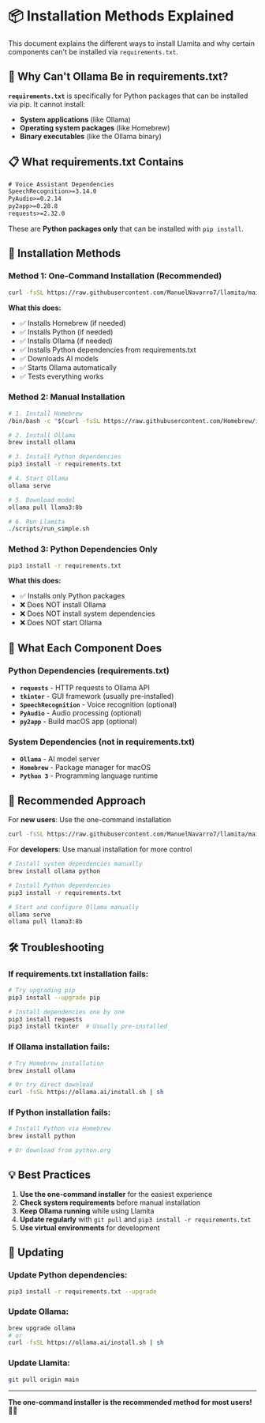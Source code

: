 # 📦 Installation Methods Explained

This document explains the different ways to install Llamita and why certain components can't be installed via `requirements.txt`.

## 🤔 Why Can't Ollama Be in requirements.txt?

**`requirements.txt`** is specifically for Python packages that can be installed via pip. It cannot install:

- **System applications** (like Ollama)
- **Operating system packages** (like Homebrew)
- **Binary executables** (like the Ollama binary)

## 📋 What requirements.txt Contains

```txt
# Voice Assistant Dependencies
SpeechRecognition>=3.14.0
PyAudio>=0.2.14
py2app>=0.28.8
requests>=2.32.0
```

These are **Python packages only** that can be installed with `pip install`.

## 🚀 Installation Methods

### Method 1: One-Command Installation (Recommended)
```bash
curl -fsSL https://raw.githubusercontent.com/ManuelNavarro7/llamita/main/scripts/install_everything.sh | bash
```

**What this does:**
- ✅ Installs Homebrew (if needed)
- ✅ Installs Python (if needed)
- ✅ Installs Ollama (if needed)
- ✅ Installs Python dependencies from requirements.txt
- ✅ Downloads AI models
- ✅ Starts Ollama automatically
- ✅ Tests everything works

### Method 2: Manual Installation
```bash
# 1. Install Homebrew
/bin/bash -c "$(curl -fsSL https://raw.githubusercontent.com/Homebrew/install/HEAD/install.sh)"

# 2. Install Ollama
brew install ollama

# 3. Install Python dependencies
pip3 install -r requirements.txt

# 4. Start Ollama
ollama serve

# 5. Download model
ollama pull llama3:8b

# 6. Run Llamita
./scripts/run_simple.sh
```

### Method 3: Python Dependencies Only
```bash
pip3 install -r requirements.txt
```

**What this does:**
- ✅ Installs only Python packages
- ❌ Does NOT install Ollama
- ❌ Does NOT install system dependencies
- ❌ Does NOT start Ollama

## 🔧 What Each Component Does

### Python Dependencies (requirements.txt)
- **`requests`** - HTTP requests to Ollama API
- **`tkinter`** - GUI framework (usually pre-installed)
- **`SpeechRecognition`** - Voice recognition (optional)
- **`PyAudio`** - Audio processing (optional)
- **`py2app`** - Build macOS app (optional)

### System Dependencies (not in requirements.txt)
- **`Ollama`** - AI model server
- **`Homebrew`** - Package manager for macOS
- **`Python 3`** - Programming language runtime

## 🎯 Recommended Approach

For **new users**: Use the one-command installation
```bash
curl -fsSL https://raw.githubusercontent.com/ManuelNavarro7/llamita/main/scripts/install_everything.sh | bash
```

For **developers**: Use manual installation for more control
```bash
# Install system dependencies manually
brew install ollama python

# Install Python dependencies
pip3 install -r requirements.txt

# Start and configure Ollama manually
ollama serve
ollama pull llama3:8b
```

## 🛠️ Troubleshooting

### If requirements.txt installation fails:
```bash
# Try upgrading pip
pip3 install --upgrade pip

# Install dependencies one by one
pip3 install requests
pip3 install tkinter  # Usually pre-installed
```

### If Ollama installation fails:
```bash
# Try Homebrew installation
brew install ollama

# Or try direct download
curl -fsSL https://ollama.ai/install.sh | sh
```

### If Python installation fails:
```bash
# Install Python via Homebrew
brew install python

# Or download from python.org
```

## 💡 Best Practices

1. **Use the one-command installer** for the easiest experience
2. **Check system requirements** before manual installation
3. **Keep Ollama running** while using Llamita
4. **Update regularly** with `git pull` and `pip3 install -r requirements.txt`
5. **Use virtual environments** for development

## 🔄 Updating

### Update Python dependencies:
```bash
pip3 install -r requirements.txt --upgrade
```

### Update Ollama:
```bash
brew upgrade ollama
# or
curl -fsSL https://ollama.ai/install.sh | sh
```

### Update Llamita:
```bash
git pull origin main
```

---

**The one-command installer is the recommended method for most users! 🦙✨**
